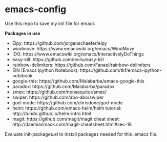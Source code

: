 # emacs-config
Use this repo to save my init file for emacs

<b>Packages in use</b><br>
<ul>
<li>
Elpy: https://github.com/jorgenschaefer/elpy <br>
</li>
<li>
windmove: https://www.emacswiki.org/emacs/WindMove<br>
</li>
<li>
IDO: https://www.emacswiki.org/emacs/InteractivelyDoThings<br>
</li>
<li>
easy-kill: https://github.com/leoliu/easy-kill<br>
</li>
<li>
rainbow-delimiters: https://github.com/Fanael/rainbow-delimiters<br>
</li>
<li>
EIN (Emacs Ipython Notebook): https://github.com/tkf/emacs-ipython-notebook<br>
</li>
<li>
google-this: https://github.com/Malabarba/emacs-google-this<br>
</li>
<li>
paradox: https://github.com/Malabarba/paradox<br>
</li>
<li>
smex: https://github.com/nonsequitur/smex/<br>
</li>
<li>
swiper: https://github.com/abo-abo/swiper<br>
</li>
<li>
god-mode: https://github.com/chrisdone/god-mode
</li>
<li>
helm: https://github.com/emacs-helm/helm
tutorial: http://tuhdo.github.io/helm-intro.html
</li>
<li>
magit: https://github.com/magit/magit
cheat sheet: http://daemianmack.com/magit-cheatsheet.html#sec-16
</li>
</ul>

Evaluate init-packages.el to install packages needed for this .emacs file.